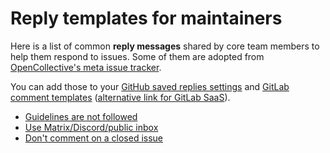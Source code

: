# Reply templates for maintainers

Here is a list of common **reply messages** shared by core team members to help them respond to issues. Some of them are adopted from [OpenCollective's meta issue tracker](https://github.com/opencollective/opencollective/tree/main/.github/MAINTAINER_REPLY_TEMPLATES).

You can add those to your [GitHub saved replies settings](https://github.com/settings/replies) and [GitLab comment templates](https://mau.dev/-/profile/comment_templates) ([alternative link for GitLab SaaS](https://gitlab.com/-/profile/comment_templates)).

- [Guidelines are not followed](guidelines-not-followed.md)
- [Use Matrix/Discord/public inbox](do-not-use-issue-tracker-for-support.md)
- [Don't comment on a closed issue](commented-on-closed-issues.md)
